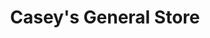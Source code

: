 ---
title: "Casey's General Store"
url: /godfrey/caseys-general-store-west-delmar-avenue/
shop: Lebensmittel
---